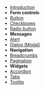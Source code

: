 - [Introduction](introduction)
- **Form controls**
 - [Button](Form-Button)
 - [Checkboxes](Form-Checkboxes)
 - [Radio button](Form-Radio-buttons)   
- **Messages**
 - [Alert](Message-Alert)
 - [Dialog (Modal)](Message-Dialog-Modal)
- **Navigation**
 - [Breadcrumbs](Navigation-Breadcrumbs) 
 - [Pagination](Navigation-Pagination) 
- **Widgets**
 - [Accordion](Widget-Accordions)
 - [Tabs](Widget-Tabs)
 - [Tooltip](Widget-Tooltip)
